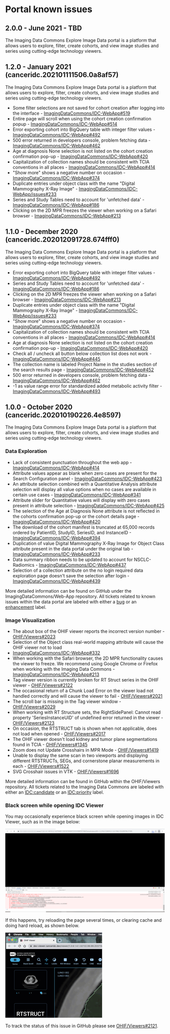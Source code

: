 # Portal known issues

## 2.0.0 - June 2021 - TBD

The Imaging Data Commons Explore Image Data portal is a platform that allows users to explore, filter, create cohorts, and view image studies and series using cutting-edge technology viewers.



## 1.2.0 - January 2021 \(canceridc.202101111506.0a8af57\)

The Imaging Data Commons Explore Image Data portal is a platform that allows users to explore, filter, create cohorts, and view image studies and series using cutting-edge technology viewers.

* Some filter selections are not saved for cohort creation after logging into the interface - [ImagingDataCommons/IDC-WebApp\#519](https://github.com/ImagingDataCommons/IDC-WebApp/issues/519)
* Entire page will scroll when using the cohort creation confirmation popup - [ImagingDataCommons/IDC-WebApp\#514](https://github.com/ImagingDataCommons/IDC-WebApp/issues/514)
* Error exporting cohort into BigQuery table with integer filter values - [ImagingDataCommons/IDC-WebApp\#492](https://github.com/ImagingDataCommons/IDC-WebApp/issues/492)
* 500 error returned in developers console, problem fetching data - [ImagingDataCommons/IDC-WebApp\#462](https://github.com/ImagingDataCommons/IDC-WebApp/issues/462)
* Age at diagnosis None selection is not listed on the cohort creation confirmation pop-up - [ImagingDataCommons/IDC-WebApp\#420](https://github.com/ImagingDataCommons/IDC-WebApp/issues/420)
* Capitalization of collection names should be consistent with TCIA conventions in all places - [ImagingDataCommons/IDC-WebApp\#414](https://github.com/ImagingDataCommons/IDC-WebApp/issues/414)
* "Show more" shows a negative number on occasion - [ImagingDataCommons/IDC-WebApp\#374](https://github.com/ImagingDataCommons/IDC-WebApp/issues/374)
* Duplicate entries under object class with the name "Digital Mammography X-Ray Image" - [ImagingDataCommons/IDC-WebApp/issues\#233](https://github.com/ImagingDataCommons/IDC-WebApp/issues/233)
* Series and Study Tables need to account for 'unfetched data'  - [ImagingDataCommons/IDC-WebApp\#186](https://github.com/ImagingDataCommons/IDC-WebApp/issues/186)
* Clicking on the 2D MPR freezes the viewer when working on a Safari browser - [ImagingDataCommons/IDC-WebApp\#213](https://github.com/ImagingDataCommons/IDC-WebApp/issues/213)

## 1.1.0 - December 2020 \(canceridc.202012091728.674fff0\)

The Imaging Data Commons Explore Image Data portal is a platform that allows users to explore, filter, create cohorts, and view image studies and series using cutting-edge technology viewers.

* Error exporting cohort into BigQuery table with integer filter values - [ImagingDataCommons/IDC-WebApp\#492](https://github.com/ImagingDataCommons/IDC-WebApp/issues/492)
* Series and Study Tables need to account for 'unfetched data'  - [ImagingDataCommons/IDC-WebApp\#186](https://github.com/ImagingDataCommons/IDC-WebApp/issues/186)
* Clicking on the 2D MPR freezes the viewer when working on a Safari browser - [ImagingDataCommons/IDC-WebApp\#213](https://github.com/ImagingDataCommons/IDC-WebApp/issues/213)
* Duplicate entries under object class with the name "Digital Mammography X-Ray Image" - [ImagingDataCommons/IDC-WebApp/issues\#233](https://github.com/ImagingDataCommons/IDC-WebApp/issues/233)
* "Show more" shows a negative number on occasion - [ImagingDataCommons/IDC-WebApp\#374](https://github.com/ImagingDataCommons/IDC-WebApp/issues/374)
* Capitalization of collection names should be consistent with TCIA conventions in all places - [ImagingDataCommons/IDC-WebApp\#414](https://github.com/ImagingDataCommons/IDC-WebApp/issues/414)
* Age at diagnosis None selection is not listed on the cohort creation confirmation pop-up - [ImagingDataCommons/IDC-WebApp\#420](https://github.com/ImagingDataCommons/IDC-WebApp/issues/420)
* Check all / uncheck all button below collection list does not work - [ImagingDataCommons/IDC-WebApp\#445](https://github.com/ImagingDataCommons/IDC-WebApp/issues/445)
* The collection name is labeled Project Name in the studies section of the search results page - [ImagingDataCommons/IDC-WebApp\#452](https://github.com/ImagingDataCommons/IDC-WebApp/issues/452)
* 500 error returned in developers console, problem fetching data - [ImagingDataCommons/IDC-WebApp\#462](https://github.com/ImagingDataCommons/IDC-WebApp/issues/462)
* -1 as value range error for standardized added metabolic activity filter - [ImagingDataCommons/IDC-WebApp\#493](https://github.com/ImagingDataCommons/IDC-WebApp/issues/493)

## 1.0.0 - October 2020 \(canceridc.202010190226.4e8597\)

The Imaging Data Commons Explore Image Data portal is a platform that allows users to explore, filter, create cohorts, and view image studies and series using cutting-edge technology viewers.

### **Data Exploration**

* Lack of consistent punctuation throughout the web app - [ImagingDataCommons/IDC-WebApp\#414](https://github.com/ImagingDataCommons/IDC-WebApp/issues/414)
* Attribute values appear as blank when zero cases are present for the Search Configuration panel - [ImagingDataCommons/IDC-WebApp\#423](https://github.com/ImagingDataCommons/IDC-WebApp/issues/423)
* An attribute selection combined with a Quantitative Analysis attribute selection will display all value options when no cases are available in certain use cases - [ImagingDataCommons/IDC-WebApp\#341](https://github.com/ImagingDataCommons/IDC-WebApp/issues/341)
* Attribute slider for Quantitative values will display with zero cases present in attribute selection - [ImagingDataCommons/IDC-WebApp\#425](https://github.com/ImagingDataCommons/IDC-WebApp/issues/425)
* The selection of the Age at Diagnosis None attribute is not reflected in the cohorts confirmation pop-up or the cohort details page - [ImagingDataCommons/IDC-WebApp\#420](https://github.com/ImagingDataCommons/IDC-WebApp/issues/420)
* The download of the cohort manifest is truncated at 65,000 records ordered by PatientID, StudyID, SeriesID, and InstanceID -[ ImagingDataCommons/IDC-WebApp\#394](https://github.com/ImagingDataCommons/IDC-WebApp/issues/394)
* Duplication of value Digital Mammography X-Ray Image  for Object Class attribute present in the data portal under the original tab -[ ImagingDataCommons/IDC-WebApp\#233](https://github.com/ImagingDataCommons/IDC-WebApp/issues/233)
* Data summary ribbon needs to be updated to account for NSCLC-Radiomics - [ImagingDataCommons/IDC-WebApp\#437](https://github.com/ImagingDataCommons/IDC-WebApp/issues/437)
* Selection of a collection attribute on the no login required data exploration page doesn't save the selection after login - [ImagingDataCommons/IDC-WebApp\#439](https://github.com/ImagingDataCommons/IDC-WebApp/issues/439)

More detailed information can be found on GitHub under the ImagingDataCommons/Web-App repository. All tickets related to known issues within the data portal are labeled with either a [bug](https://github.com/ImagingDataCommons/IDC-WebApp/issues?q=is%3Aissue+is%3Aopen+label%3Abug) or an [enhancement](https://github.com/ImagingDataCommons/IDC-WebApp/issues?q=is%3Aissue+is%3Aopen+label%3Aenhancement) label.

### **Image Visualization**

* The about box of the OHIF viewer reports the incorrect version number - [OHIF/Viewers\#2023](https://github.com/OHIF/Viewers/issues/2023)
* Selection of the Object class real-world mapping attribute will cause the OHIF viewer not to load
* [ImagingDataCommons/IDC-WebApp\#332](https://github.com/ImagingDataCommons/IDC-WebApp/issues/332)
* When working with the Safari browser, the 2D MPR functionality causes the viewer to freeze. We recommend using Google Chrome or Firefox when working with the Imaging Data Commons - [ImagingDataCommons/IDC-WebApp\#213](https://github.com/ImagingDataCommons/IDC-WebApp/issues/213)
* Tag viewer version is currently broken for RT Struct series in the OHIF viewer - [OHIF/Viewers\#2122](https://github.com/OHIF/Viewers/issues/2122)
* The occasional return of a Chunk Load Error on the viewer load not handled correctly and will cause the viewer to fail - [OHIF/Viewers\#2021](https://github.com/OHIF/Viewers/issues/2021)
* The scroll bar is missing in the Tag viewer window - [OHIF/Viewers\#2029](https://github.com/OHIF/Viewers/issues/2029)
* When working with RT Structure sets, the RightSidePanel: Cannot read property 'SeriesInstanceUID' of undefined error returned in the viewer - [OHIF/Viewers\#2123](https://github.com/OHIF/Viewers/issues/2123)
* On occasion, the RTSTRUCT tab is shown when not applicable, does not load when opened - [OHIF/Viewers\#2017](https://github.com/OHIF/Viewers/issues/2117)
* The OHIF viewer doesn't load  kidney and tumor plane segmentations found in TCIA - [OHIF/Viewers\#1345](https://github.com/OHIF/Viewers/issues/1345)
* Zoom does not Update Crosshairs in MPR Mode - [OHIF/Viewers\#1419](https://github.com/OHIF/Viewers/issues/1419)
* Unable to display the same scan in two viewports and displaying different RTSTRUCTs, SEGs, and cornerstone planar measurements in each - [OHIF/Viewers\#1522](https://github.com/OHIF/Viewers/issues/1522)
* SVG Crosshair issues in VTK - [OHIF/Viewers\#1696](https://github.com/OHIF/Viewers/issues/1696)

More detailed information can be found in GitHub within the OHIF/Viewers repository. All tickets related to the Imaging Data Commons are labeled with either an [IDC:candidate](https://github.com/OHIF/Viewers/labels/IDC%3Acandidate) or an [IDC:priority](https://github.com/OHIF/Viewers/labels/IDC%3Apriority) label.

### Black screen while opening IDC Viewer

You may occasionally experience black screen while opening images in IDC Viewer, such as in the image below:

![](../.gitbook/assets/96320286-dbc51680-0fc6-11eb-81ba-290e940f2f3f.png)

If this happens, try reloading the page several times, or clearing cache and doing hard reload, as shown below.

![](../.gitbook/assets/hard_reload.gif)

To track the status of this issue in GitHub please see [OHIF/Viewers\#2121](https://github.com/OHIF/Viewers/issues/2121).

